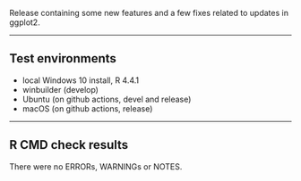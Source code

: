 
Release containing some new features and a few fixes related to updates in ggplot2.

----

## Test environments

* local Windows 10 install, R 4.4.1
* winbuilder (develop)
* Ubuntu (on github actions, devel and release)
* macOS (on github actions, release)

----

## R CMD check results

There were no ERRORs, WARNINGs or NOTES.
